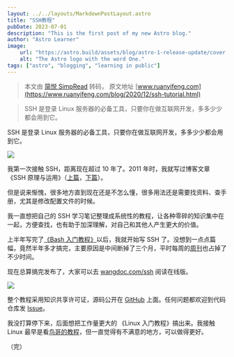 ```yaml
---
layout: ../../layouts/MarkdownPostLayout.astro
title: "SSH教程"
pubDate: 2023-07-01
description: "This is the first post of my new Astro blog."
author: "Astro Learner"
image:
    url: "https://astro.build/assets/blog/astro-1-release-update/cover.jpeg"
    alt: "The Astro logo with the word One."
tags: ["astro", "blogging", "learning in public"]
---
```


> 本文由 [简悦 SimpRead](http://ksria.com/simpread/) 转码， 原文地址 [www.ruanyifeng.com](https://www.ruanyifeng.com/blog/2020/12/ssh-tutorial.html)

> SSH 是登录 Linux 服务器的必备工具，只要你在做互联网开发，多多少少都会用到它。

SSH 是登录 Linux 服务器的必备工具，只要你在做互联网开发，多多少少都会用到它。

![](https://www.wangbase.com/blogimg/asset/202012/bg2020121306.jpg)

我第一次接触 SSH，距离现在超过 10 年了。2011 年时，我就写过博客文章《SSH 原理与运用》（[上篇](https://www.ruanyifeng.com/blog/2011/12/ssh_remote_login.html)，[下篇](https://www.ruanyifeng.com/blog/2011/12/ssh_port_forwarding.html)）。

但是说来惭愧，很多地方直到现在还是不怎么懂，很多用法还是需要找资料、查手册，尤其是修改配置文件的时候。

我一直想把自己的 SSH 学习笔记整理成系统性的教程，让各种零碎的知识集中在一起，方便查找，也有助于加深理解，对自己和其他人产生更大的价值。

上半年写完了[《Bash 入门教程》](https://www.ruanyifeng.com/blog/2020/04/bash-tutorial.html)以后，我就开始写 SSH 了。没想到一点点篇幅，竟然半年多才搞完，主要原因是中间断掉了三个月，平时每周的[周刊](https://www.ruanyifeng.com/blog/weekly/)也占掉了不少时间。

现在总算搞完发布了，大家可以去 [wangdoc.com/ssh](http://wangdoc.com/ssh) 阅读在线版。

[![](https://www.wangbase.com/blogimg/asset/202012/bg2020121305.jpg)](http://wangdoc.com/ssh)

整个教程采用知识共享许可证，源码公开在 [GitHub](https://github.com/wangdoc/ssh-tutorial) 上面。任何问题都欢迎到代码仓库发 [Issue](https://github.com/wangdoc/ssh-tutorial/issues)。

我没打算停下来，后面想把工作量更大的 《Linux 入门教程》搞出来。我接触 Linux 最早是看[鸟哥的教程](http://cn.linux.vbird.org/)，但一直觉得有不满意的地方，可以做得更好。

（完）
